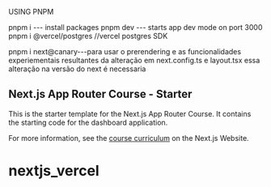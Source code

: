 USING PNPM

pnpm i  --- install packages
pnpm dev --- starts app dev mode on port 3000
pnpm i @vercel/postgres //vercel postgres SDK

pnpm i next@canary---para usar o prerendering e as funcionalidades experiementais resultantes da alteração em next.config.ts e layout.tsx essa alteração na versão do next é necessaria


## Next.js App Router Course - Starter

This is the starter template for the Next.js App Router Course. It contains the starting code for the dashboard application.

For more information, see the [course curriculum](https://nextjs.org/learn) on the Next.js Website.
# nextjs_vercel

